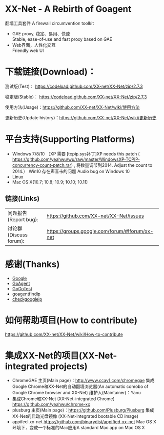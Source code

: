 

XX-Net - A Rebirth of Goagent
========
翻墙工具套件 A firewall circumvention toolkit
* GAE proxy, 稳定、易用、快速  
  Stable, ease-of-use and fast proxy based on GAE  
* Web界面，人性化交互  
  Friendly web UI  


下载链接(Download)：
==========
测试版(Test)：
https://codeload.github.com/XX-net/XX-Net/zip/2.7.3

稳定版(Stable)：
https://codeload.github.com/XX-net/XX-Net/zip/2.7.3

使用方法(Usage)：https://github.com/XX-net/XX-Net/wiki/使用方法

更新历史(Update history)：https://github.com/XX-net/XX-Net/wiki/更新历史
  
  




平台支持(Supporting Platforms)
================
* Windows 7/8/10 （XP 需要 [tcpip.sys补丁]XP needs this patch ( https://github.com/yeahwu/wu/raw/master/WindowsXP-TCPIP-concurrency-count-patch.rar) , 将数量调节到2014. Adjust the count to 2014.）
  Win10 存在声音卡的问题 Audio bug on Windows 10
* Linux 
* Mac OS X(10.7; 10.8; 10.9; 10.10; 10.11)



## 链接(Links)
|   |   |
| --------   | :----  |
|问题报告(Report bug):  |https://github.com/XX-net/XX-Net/issues|
|讨论群(Discuss forum):  |https://groups.google.com/forum/#!forum/xx-net|

感谢(Thanks)
=========
* [Google](https://www.google.com)
* [GoAgent](https://github.com/phuslu/goagent)
* [GoGoTest](https://github.com/azzvx/gogotester)
* [goagentfindip](https://github.com/usrtmp/goagentfindip)
* [checkgoogleip](https://github.com/moonshawdo/checkgoogleip)


如何帮助项目(How to contribute)
==========
https://github.com/XX-net/XX-Net/wiki/How-to-contribute

集成XX-Net的项目(XX-Net-integrated projects)
===============
* ChromeGAE
  主页(Main page)：http://www.ccav1.com/chromegae
  集成Google Chrome和XX-Net的自动翻墙浏览器(An automatic comobo of Google Chrome browser and XX-Net)
  维护人(Maintainer)：Yanu
* 集成Chrome和XX-Net (XX-Net-integrated Chrome)
  https://github.com/yeahwu/chrome-xx
* plusburg
  主页(Main page)：https://github.com/Plusburg/Plusburg
  集成XX-Net的启动光盘镜像 (XX-Net-integrated bootable CD image) 
* appifed-xx-net
  https://github.com/binarydist/appified-xx-net
  Mac OS X 环境下，变成一个标准的Mac应用A standard Mac app on Mac OS X
